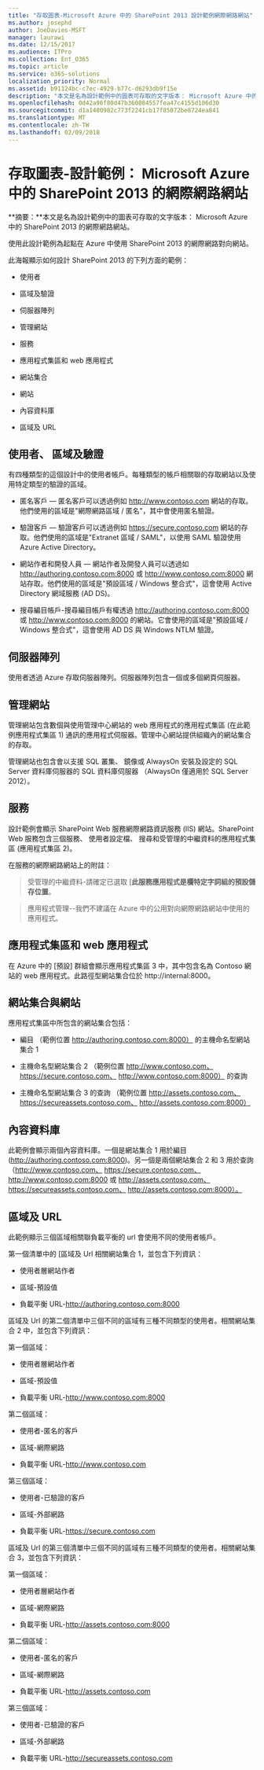 ```yaml
---
title: "存取圖表-Microsoft Azure 中的 SharePoint 2013 設計範例網際網路網站"
ms.author: josephd
author: JoeDavies-MSFT
manager: laurawi
ms.date: 12/15/2017
ms.audience: ITPro
ms.collection: Ent_O365
ms.topic: article
ms.service: o365-solutions
localization_priority: Normal
ms.assetid: b91124bc-c7ec-4929-b77c-d6293db9f15e
description: "本文是名為設計範例中的圖表可存取的文字版本： Microsoft Azure 中的 SharePoint 2013 的網際網路網站。"
ms.openlocfilehash: 0d42a96f80d47b360084557fea47c4155d106d30
ms.sourcegitcommit: d1a1480982c773f2241cb17f85072be8724ea841
ms.translationtype: MT
ms.contentlocale: zh-TW
ms.lasthandoff: 02/09/2018
---
```

# <a name="accessible-diagram---design-sample-internet-sites-in-microsoft-azure-for-sharepoint-2013"></a>存取圖表-設計範例： Microsoft Azure 中的 SharePoint 2013 的網際網路網站

**摘要：**本文是名為設計範例中的圖表可存取的文字版本： Microsoft Azure 中的 SharePoint 2013 的網際網路網站。
  
使用此設計範例為起點在 Azure 中使用 SharePoint 2013 的網際網路對向網站。
  
此海報顯示如何設計 SharePoint 2013 的下列方面的範例：
  
- 使用者
    
- 區域及驗證
    
- 伺服器陣列
    
- 管理網站
    
- 服務
    
- 應用程式集區和 web 應用程式
    
- 網站集合
    
- 網站
    
- 內容資料庫
    
- 區域及 URL
    
## <a name="users-zones-and-authentication"></a>使用者、 區域及驗證

有四種類型的這個設計中的使用者帳戶。每種類型的帳戶相關聯的存取網站以及使用特定類型的驗證的區域。 
  
- 匿名客戶 — 匿名客戶可以透過例如 http://www.contoso.com 網站的存取。他們使用的區域是"網際網路區域 / 匿名"，其中會使用匿名驗證。
    
- 驗證客戶 — 驗證客戶可以透過例如 https://secure.contoso.com 網站的存取。他們使用的區域是"Extranet 區域 / SAML"，以使用 SAML 驗證使用 Azure Active Directory。
    
- 網站作者和開發人員 — 網站作者及開發人員可以透過如 http://authoring.contoso.com:8000 或 http://www.contoso.com:8000 網站存取。他們使用的區域是"預設區域 / Windows 整合式"，這會使用 Active Directory 網域服務 (AD DS)。
    
- 搜尋編目帳戶-搜尋編目帳戶有權透過 http://authoring.contoso.com:8000 或 http://www.contoso.com:8000 的網站。它會使用的區域是"預設區域 / Windows 整合式"，這會使用 AD DS 與 Windows NTLM 驗證。
    
## <a name="server-farm"></a>伺服器陣列

使用者透過 Azure 存取伺服器陣列。伺服器陣列包含一個或多個網頁伺服器。
  
## <a name="administration-site"></a>管理網站

管理網站包含數個與使用管理中心網站的 web 應用程式的應用程式集區 (在此範例應用程式集區 1) 通訊的應用程式伺服器。管理中心網站提供組織內的網站集合的存取。
  
管理網站也包含會以支援 SQL 叢集、 鏡像或 AlwaysOn 安裝及設定的 SQL Server 資料庫伺服器的 SQL 資料庫伺服器 （AlwaysOn 僅適用於 SQL Server 2012）。
  
## <a name="services"></a>服務

設計範例會顯示 SharePoint Web 服務網際網路資訊服務 (IIS) 網站。SharePoint Web 服務包含三個服務、 使用者設定檔、 搜尋和受管理的中繼資料的應用程式集區 (應用程式集區 2)。
  
在服務的網際網路網站上的附註：
  
> 受管理的中繼資料-請確定已選取 [**此服務應用程式是欄特定字詞組的預設儲存位置**。
    
> 應用程式管理--我們不建議在 Azure 中的公用對向網際網路網站中使用的應用程式。
    
## <a name="application-pools-and-web-applications"></a>應用程式集區和 web 應用程式

在 Azure 中的 [預設] 群組會顯示應用程式集區 3 中，其中包含名為 Contoso 網站的 web 應用程式。此路徑型網站集合位於 http://internal:8000。
  
## <a name="site-collections-and-sites"></a>網站集合與網站

應用程式集區中所包含的網站集合包括：
  
- 編目 （範例位置 http://authoring.contoso.com:8000） 的主機命名型網站集合 1
    
- 主機命名型網站集合 2 （範例位置 http://www.contoso.com、 https://secure.contoso.com、 http://www.contoso.com:8000） 的查詢
    
- 主機命名型網站集合 3 的查詢 （範例位置 http://assets.contoso.com、 https://secureassets.contoso.com、 http://assets.contoso.com:8000）
    
## <a name="content-databases"></a>內容資料庫

此範例會顯示兩個內容資料庫。一個是網站集合 1 用於編目 (http://authoring.contoso.com:8000)。另一個是兩個網站集合 2 和 3 用於查詢 （http://www.contoso.com、 https://secure.contoso.com、 http://www.contoso.com:8000 或 http://assets.contoso.com、 https://secureassets.contoso.com、 http://assets.contoso.com:8000）。
  
## <a name="zones-and-urls"></a>區域及 URL

此範例顯示三個區域相關聯負載平衡的 url 會使用不同的使用者帳戶。 
  
第一個清單中的 [區域及 Url 相關網站集合 1，並包含下列資訊：
  
- 使用者層網站作者
    
- 區域-預設值
    
- 負載平衡 URL-http://authoring.contoso.com:8000
    
區域及 Url 的第二個清單中三個不同的區域有三種不同類型的使用者。相關網站集合 2 中，並包含下列資訊：
  
第一個區域：
  
- 使用者層網站作者
    
- 區域-預設值
    
- 負載平衡 URL-http://www.contoso.com:8000
    
第二個區域：
  
- 使用者-匿名的客戶
    
- 區域-網際網路
    
- 負載平衡 URL-http://www.contoso.com
    
第三個區域：
  
- 使用者-已驗證的客戶
    
- 區域-外部網路
    
- 負載平衡 URL-https://secure.contoso.com
    
區域及 Url 的第三個清單中三個不同的區域有三種不同類型的使用者。相關網站集合 3，並包含下列資訊：
  
第一個區域：
  
- 使用者層網站作者
    
- 區域-網際網路
    
- 負載平衡 URL-http://assets.contoso.com:8000
    
第二個區域：
  
- 使用者-匿名的客戶
    
- 區域-網際網路
    
- 負載平衡 URL-http://assets.contoso.com
    
第三個區域：
  
- 使用者-已驗證的客戶
    
- 區域-外部網路
    
- 負載平衡 URL-http://secureassets.contoso.com
    

